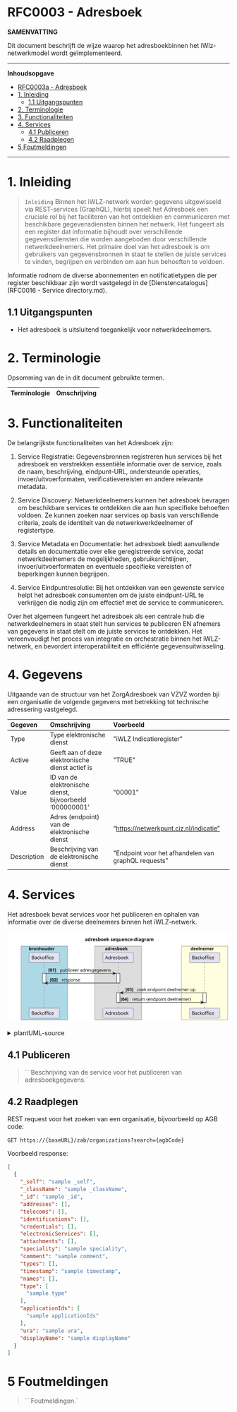# RFC0003 - Adresboek

**SAMENVATTING**

Dit document beschrijft de wijze waarop het adresboekbinnen het iWlz-netwerkmodel wordt geïmplementeerd.

---
**Inhoudsopgave**
- [RFC0003a - Adresboek](#rfc0003a---adresboek)
- [1. Inleiding](#1-inleiding)
  - [1.1 Uitgangspunten](#11-uitgangspunten)
- [2. Terminologie](#2-terminologie)
- [3. Functionaliteiten](#3-functionaliteiten)
- [4. Services](#4-services)
  - [4.1 Publiceren](#41-publiceren)
  - [4.2 Raadplegen](#42-raadplegen)
- [5 Foutmeldingen](#5-foutmeldingen)

---
# 1. Inleiding
>```Inleiding```
Binnen het iWLZ-netwerk worden gegevens uitgewisseld via REST-services (GraphQL), hierbij speelt het Adresboek een cruciale rol bij het faciliteren van het ontdekken en communiceren met beschikbare gegevensdiensten binnen het netwerk. Het fungeert als een register dat informatie bijhoudt over verschillende gegevensdiensten die worden aangeboden door verschillende netwerkdeelnemers. Het primaire doel van het adresboek is om gebruikers van gegevensbronnen in staat te stellen de juiste services te vinden, begrijpen en verbinden om aan hun behoeften te voldoen.

Informatie rodnom de diverse abonnementen en notificatietypen die per register beschikbaar zijn wordt vastgelegd in de [Dienstencatalogus](RFC0016 - Service directory.md).

## 1.1 Uitgangspunten
- Het adresboek is uitsluitend toegankelijk voor netwerkdeelnemers.

# 2. Terminologie
Opsomming van de in dit document gebruikte termen.

| Terminologie | Omschrijving |
| -------- | :-------- | 

# 3. Functionaliteiten
De belangrijkste functionaliteiten van het Adresboek zijn:

1. Service Registratie: Gegevensbronnen registreren hun services bij het adresboek en verstrekken essentiële informatie over de service, zoals de naam, beschrijving, eindpunt-URL, ondersteunde operaties, invoer/uitvoerformaten, verificatievereisten en andere relevante metadata.

2. Service Discovery: Netwerkdeelnemers kunnen het adresboek bevragen om beschikbare services te ontdekken die aan hun specifieke behoeften voldoen. Ze kunnen zoeken naar services op basis van verschillende criteria, zoals de identiteit van de netwerkwerkdeelnemer of registertype.

3. Service Metadata en Documentatie: het adresboek biedt aanvullende details en documentatie over elke geregistreerde service, zodat netwerkdeelnemers de mogelijkheden, gebruiksrichtlijnen, invoer/uitvoerformaten en eventuele specifieke vereisten of beperkingen kunnen begrijpen.

4. Service Eindpuntresolutie: Bij het ontdekken van een gewenste service helpt het adresboek consumenten om de juiste eindpunt-URL te verkrijgen die nodig zijn om effectief met de service te communiceren.

Over het algemeen fungeert het adresboek als een centrale hub die netwerkdeelnemers in staat stelt hun services te publiceren EN afnemers van gegevens in staat stelt om de juiste services te ontdekken. Het vereenvoudigt het proces van integratie en orchestratie binnen het iWLZ-netwerk, en bevordert interoperabiliteit en efficiënte gegevensuitwisseling.

# 4. Gegevens
Uitgaande van de structuur van het ZorgAdresboek van VZVZ worden bji een organisatie de volgende gegevens met betrekking tot technische adressering vastgelegd.

| Gegeven | Omschrijving | Voorbeeld                      |
|:-----------------|:----------------------|:----------------------------------------|
| Type  | Type elektronische dienst | "iWLZ Indicatieregister" |
| Active  | Geeft aan of deze elektronische dienst actief is | "TRUE" |
| Value  | ID van de elektronische dienst, bijvoorbeeld ‘000000001’ | “00001” |
| Address  | Adres (endpoint) van de elektronische dienst | “https://netwerkpunt.ciz.nl/indicatie” |
| Description  | Beschrijving van de elektronische dienst | "Endpoint voor het afhandelen van graphQL requests"               |

# 4. Services
Het adresboek bevat services voor het publiceren en ophalen van informatie over de diverse deelnemers binnen het iWLZ-netwerk.

![notificatie_melding](../plantUMLsrc/rfc0003-01-interacties-adresboek.svg "interacties adresboek")

<details>
  <summary>plantUML-source</summary>

  ```plantuml
      @startuml
title adresboek sequence-diagram
  skinparam handwritten false
  skinparam participantpadding 20
  skinparam boxpadding 40
  autonumber "<b>[00]"
  
box bronhouder #lightblue
  participant "Backoffice" as bs
  end box

  box adresboek
  participant "Adresboek" as ab
  end box

  box deelnemer #lightyellow
  participant "Backoffice" as dnp
  end box

    bs -> ab : publiceer adresgegevens
    activate ab
    activate bs
    ab -> bs : response
    deactivate bs
    deactivate ab

    dnp -> ab: zoek endpoint deelnemer op

    activate ab
    activate dnp
    ab -> dnp: return {endpoint deelnemer}
    deactivate ab
deactivate dnp
@enduml
  ```
</details>

## 4.1 Publiceren
>```Beschrijving van de service voor het publiceren van adresboekgegevens.`

## 4.2 Raadplegen
REST request voor het zoeken van een organisatie, bijvoorbeeld op AGB code:
```http
GET https://{baseURL}/zab/organizations?search={agbCode}
```

Voorbeeld response:
```json
[
  {
    "_self": "sample _self",
    "_className": "sample _className",
    "_id": "sample _id",
    "addresses": [],
    "telecoms": [],
    "identifications": [],
    "credentials": [],
    "electronicServices": [],
    "attachments": [],
    "speciality": "sample speciality",
    "comment": "sample comment",
    "types": [],
    "timestamp": "sample timestamp",
    "names": [],
    "type": [
      "sample type"
    ],
    "applicationIds": [
      "sample applicationIds"
    ],
    "ura": "sample ura",
    "displayName": "sample displayName"
  }
]
```

# 5 Foutmeldingen
>```Foutmeldingen.`
